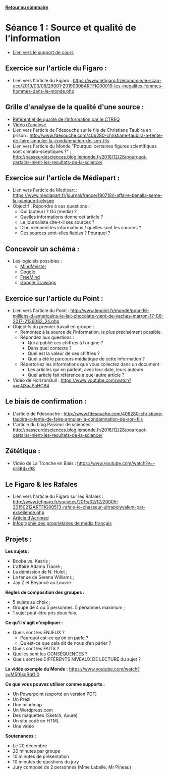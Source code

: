 **[Retour au sommaire](README.md)**

# Séance 1 : Source et qualité de l’information

- [Lien vers le support de cours](https://docs.google.com/presentation/d/17ZoCWqm5Ygx7ShTOuRb3Z26zjv-myHPXVBWWOKHdfyU/edit?usp=sharing)

## Exercice sur l'article du Figaro :
- Lien vers l'article du Figaro : https://www.lefigaro.fr/economie/le-scan-eco/2019/03/08/29001-20190308ARTFIG00019-les-inegalites-femmes-hommes-dans-le-monde.php

## Grille d'analyse de la qualité d'une source :
- [Référentiel de qualité de l’information par le CTREQ](http://www.ctreq.qc.ca/wp-content/uploads/2016/01/2_Qualit%C3%A9-de-linformation.pdf)
- [Vidéo d'analyse](https://youtu.be/nQ3aaPaHCB4)
- Lien vers l'article de Fdesouche sur le fils de Christiane Taubira en prison : http://www.fdesouche.com/406280-christiane-taubira-a-tente-de-faire-annuler-la-condamnation-de-son-fils
- Lien vers l'article du Monde "Pourquoi certaines figures scientifiques sont climato-sceptiques ?" : http://passeurdesciences.blog.lemonde.fr/2016/12/28/pourquoi-certains-nient-les-resultats-de-la-science/

## Exercice sur l'article de Médiapart : 
- Lien vers l'article de Medipart : https://www.mediapart.fr/journal/france/190718/l-affaire-benalla-seme-la-panique-l-elysee
- Objectif : Répondre à ces questions :
  - Qui (auteur) ? Où (média) ?
  - Quelles informations donne cet article ?
  - Le journaliste cite-t-il ses sources ?
  - D’où viennent les informations / quelles sont les sources ?
  - Ces sources sont-elles fiables ? Pourquoi ?

## Concevoir un schéma :
- Les logiciels possibles :
  - [MindMeister](https://www.mindmeister.com/fr)
  - [Coggle](https://coggle.it/)
  - [FreeMind](http://freemind.sourceforge.net/wiki/index.php/Download)
  - [Google Drawings](https://docs.google.com/drawings/)

## Exercice sur l'article du Point :
- Lien vers l'article du Point : http://www.lepoint.fr/monde/pour-16-millions-d-americains-le-lait-chocolate-vient-de-vaches-marron-17-06-2017-2136082_24.php
- Objectifs du premier travail en groupe : 
  - Remontez à la source de l’information, le plus précisément possible.
  - Répondez aux questions :
    - Qui a publié ces chiffres à l’origine ?
    - Dans quel contexte ?
    - Quel est la valeur de ces chiffres ?
    - Quel a été le parcours médiatique de cette information ?
  - Répertoriez les informations que vous collectez dans un document :
    - Les articles qui en parlent, avec leur date, leurs auteurs
    - Quel article fait référence à quel autre article ?
- Vidéo de HorizonGull : https://www.youtube.com/watch?v=nQ3aaPaHCB4

## Le biais de confirmation :
- L'article de Fdesouche : http://www.fdesouche.com/406280-christiane-taubira-a-tente-de-faire-annuler-la-condamnation-de-son-fils
- L'article du blog Passeur de sciences : http://passeurdesciences.blog.lemonde.fr/2016/12/28/pourquoi-certains-nient-les-resultats-de-la-science/

## Zététique :
- Vidéo de La Tronche en Biais : https://www.youtube.com/watch?v=-dr5It4xr98

## Le Figaro & les Rafales
- Lien vers l'article du Figaro sur les Rafales : http://www.lefigaro.fr/societes/2015/02/12/20005-20150212ARTFIG00513-rafale-le-chasseur-ultrapolyvalent-par-excellence.php
- [Article d'Acrimed](https://www.acrimed.org/Les-Dassault-fetent-la-vente-du-Rafale)
- [Infographie des propriétaires de média français](https://www.monde-diplomatique.fr/cartes/PPA)

## Projets :

**Les sujets :**
- Booba vs. Kaaris ;
- L’affaire Adama Traoré ;
- La démission de N. Hulot ;
- La tenue de Serena Williams ;
- Jay Z et Beyoncé au Louvre.

**Règles de composition des groupes :**
- 5 sujets au choix ;
- Groupe de 4 ou 5 personnes. 5 personnes maximum ;
- 1 sujet peut-être pris deux fois.

**Ce qu'il s'agit d'expliquer :**
- Quels sont les ENJEUX ?
  - Pourquoi est-ce qu’on en parle ?
  - Qu’est-ce que cela dit de nous d’en parler ?
- Quels sont les FAITS ?
- Quelles sont les CONSÉQUENCES ?
- Quels sont les DIFFÉRENTS NIVEAUX DE LECTURE du sujet ?

**La vidéo exemple du Monde :** https://www.youtube.com/watch?v=M5f6sdRqOI0

**Ce que vous pouvez utiliser comme supports :**
- Un Powerpoint (exporté en version PDF)
- Un Prezi 
- Une mindmap
- Un Wordpress.com
- Des maquettes (Sketch, Axure)
- Un site codé en HTML 
- Une vidéo

**Soutenances :**
- Le 20 décembre
- 20 minutes par groupe
- 10 minutes de présentation
- 10 minutes de questions du jury
- Jury composé de 2 personnes (Mme Labelle, Mr Pineau)
